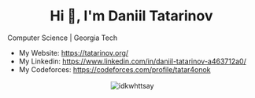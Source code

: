 <h1 align="center">Hi 👋, I'm Daniil Tatarinov</h1>

Computer Science | Georgia Tech

- My Website: https://tatarinov.org/
- My Linkedin: https://www.linkedin.com/in/daniil-tatarinov-a463712a0/
- My Codeforces: https://codeforces.com/profile/tatar4onok
 
<p align="center">&nbsp;<img align="center" src="https://github-readme-stats.vercel.app/api?username=idkwhttsay&show_icons=true&locale=en" alt="idkwhttsay" /></p>
